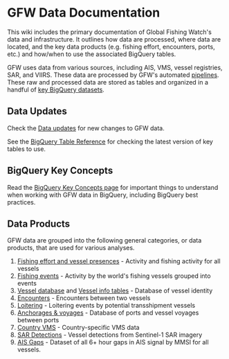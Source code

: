 # GFW Data Documentation

This wiki includes the primary documentation of Global Fishing Watch's data and infrastructure. It outlines how data are processed, where data are located, and the key data products (e.g. fishing effort, encounters, ports, etc.) and how/when to use the associated BigQuery tables.

GFW uses data from various sources, including AIS, VMS, vessel registries, SAR, and VIIRS. These data are processed by GFW's automated [pipelines](https://github.com/GlobalFishingWatch/bigquery-documentation-wf827/wiki/Pipeline). These raw and processed data are stored as tables and organized in a handful of [key BigQuery datasets](https://github.com/GlobalFishingWatch/bigquery-documentation-wf827/wiki/BigQuery-datasets). 

## Data Updates
Check the [Data updates](https://github.com/GlobalFishingWatch/bigquery-documentation-wf827/wiki/Data-updates) for new changes to GFW data.

See the [BigQuery Table Reference](#Bigquery-table-reference) for checking the latest version of key tables to use.

## BigQuery Key Concepts
Read the [BigQuery Key Concepts page](https://github.com/GlobalFishingWatch/bigquery-documentation-wf827/wiki/Key-concepts) for important things to understand when working with GFW data in BigQuery, including BigQuery best practices.

## Data Products

GFW data are grouped into the following general categories, or data products, that are used for various analyses.

1. [Fishing effort and vessel presences](https://github.com/GlobalFishingWatch/bigquery-documentation-wf827/wiki/Fishing-effort-and-vessel-presence) - Activity and fishing activity for all vessels
2. [Fishing events](https://github.com/GlobalFishingWatch/bigquery-documentation-wf827/wiki/Fishing-events) - Activity by the world's fishing vessels grouped into events
3. [Vessel database](Vessel-database) and [Vessel info tables](Vessel-info-tables) - Database of vessel identity
4. [Encounters](https://github.com/GlobalFishingWatch/bigquery-documentation-wf827/wiki/Encounters) - Encounters between two vessels
5. [Loitering](https://github.com/GlobalFishingWatch/bigquery-documentation-wf827/wiki/Loitering) - Loitering events by potential transshipment vessels
6. [Anchorages & voyages](https://github.com/GlobalFishingWatch/bigquery-documentation-wf827/wiki/Anchorages-and-voyages) - Database of ports and vessel voyages between ports
7. [Country VMS](VMS) - Country-specific VMS data
8. [SAR Detections](https://github.com/GlobalFishingWatch/bigquery-documentation-wf827/wiki/SAR-Detections) - Vessel detections from Sentinel-1 SAR imagery
9. [AIS Gaps](https://github.com/GlobalFishingWatch/bigquery-documentation-wf827/wiki/Gaps) - Dataset of all 6+ hour gaps in AIS signal by MMSI for all vessels.
